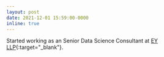 ```yaml
---
layout: post
date: 2021-12-01 15:59:00-0000
inline: true
---
```


Started working as an Senior Data Science Consultant at [EY LLP](https://www.ey.com/en_in){:target="\_blank"}.
